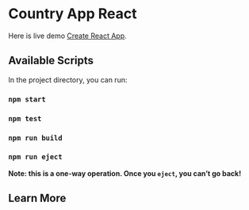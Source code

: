# Country App React 

Here is live demo  [Create React App](https://github.com/facebook/create-react-app).

## Available Scripts

In the project directory, you can run:

### `npm start`

### `npm test`

### `npm run build`

### `npm run eject`
**Note: this is a one-way operation. Once you `eject`, you can’t go back!**

## Learn More
